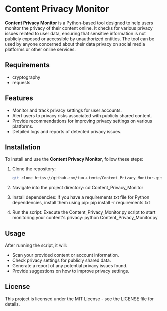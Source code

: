 # Content Privacy Monitor

**Content Privacy Monitor** is a Python-based tool designed to help users monitor the privacy of their content online. It checks for various privacy issues related to user data, ensuring that sensitive information is not publicly exposed or accessible by unauthorized entities. The tool can be used by anyone concerned about their data privacy on social media platforms or other online services.

## Requirements
- cryptography
- requests

## Features

- Monitor and track privacy settings for user accounts.
- Alert users to privacy risks associated with publicly shared content.
- Provide recommendations for improving privacy settings on various platforms.
- Detailed logs and reports of detected privacy issues.

## Installation

To install and use the **Content Privacy Monitor**, follow these steps:

1. Clone the repository:

   ```bash
   git clone https://github.com/tuo-utente/Content_Privacy_Monitor.git

2. Navigate into the project directory:
   cd Content_Privacy_Monitor

3. Install dependencies:
   If you have a requirements.txt file for Python dependencies, install them using pip:
   pip install -r requirements.txt

4. Run the script:
   Execute the Content_Privacy_Monitor.py script to start monitoring your content's privacy:
   python Content_Privacy_Monitor.py

## Usage
After running the script, it will:

- Scan your provided content or account information.
- Check privacy settings for publicly shared data.
- Generate a report of any potential privacy issues found.
- Provide suggestions on how to improve privacy settings.
  
## License
This project is licensed under the MIT License - see the LICENSE file for details.

